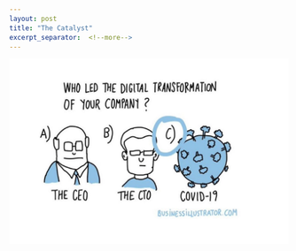 ```yaml
---
layout: post
title: "The Catalyst"
excerpt_separator:  <!--more-->
---
```


<img src="./images/digitaltran.jpg" alt="Digital transformation">

